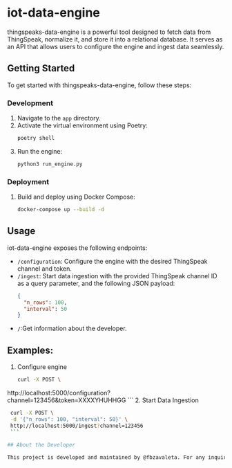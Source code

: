 # iot-data-engine

thingspeaks-data-engine is a powerful tool designed to fetch data from ThingSpeak, normalize it, and store it into a relational database. It serves as an API that allows users to configure the engine and ingest data seamlessly.

## Getting Started

To get started with thingspeaks-data-engine, follow these steps:

### Development

1. Navigate to the `app` directory.
2. Activate the virtual environment using Poetry:
    ```bash
    poetry shell
    ```
3. Run the engine:
    ```bash
    python3 run_engine.py
    ```

### Deployment

1. Build and deploy using Docker Compose:
    ```bash
    docker-compose up --build -d
    ```

## Usage

iot-data-engine exposes the following endpoints:

- `/configuration`: Configure the engine with the desired ThingSpeak channel and token.
- `/ingest`: Start data ingestion with the provided ThingSpeak channel ID as a query parameter, and the following JSON payload:
  ```json
  {
    "n_rows": 100,
    "interval": 50
  }
  
- `/`:Get information about the developer.

## Examples:
1. Configure engine
    ```bash
    curl -X POST \                                                                 
  http://localhost:5000/configuration?channel=123456&token=XXXXYHUHHGG
    ```
2. Start Data Ingestion
   ```bash
    curl -X POST \
    -d '{"n_rows": 100, "interval": 50}' \
    http://localhost:5000/ingest?channel=123456
    ```
    
## About the Developer

This project is developed and maintained by @fbzavaleta. For any inquiries or contributions, please contact [benjamin.zavaleta@grieletlabs.com].